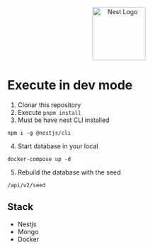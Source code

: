 <p align="center">
  <a href="http://nestjs.com/" target="blank"><img src="https://nestjs.com/img/logo-small.svg" width="120" alt="Nest Logo" /></a>
</p>

# Execute in dev mode

1. Clonar this repository
2. Execute `pnpm install`
3. Must be have nest CLI installed

```
npm i -g @nestjs/cli
```

4. Start database in your local

```
docker-compose up -d
```

5. Rebuild the database with the seed

```
/api/v2/seed
```

## Stack

- Nestjs
- Mongo
- Docker
